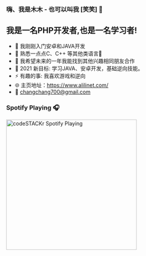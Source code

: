 
### 嗨、我是木木 - 也可以叫我 [笑笑] 👋

## 我是一名PHP开发者,也是一名学习者!

- 🔭 我刚刚入门安卓和JAVA开发
- 🌱 熟悉一点点C、C++ 等其他类语言🤣
- 👯 我希望未来的一年我能找到其他兴趣相同朋友合作
- 🥅 2021 新目标: 学习JAVA、安卓开发，基础逆向技能。
- ⚡ 有趣的事: 我喜欢游戏和逆向
- 🌐 主页地址：https://www.alilinet.com/
- 📧 changchang700@gmail.com

### Spotify Playing 🎧

[<img src="https://now-playing-codestackr.vercel.app/api/spotify-playing" alt="codeSTACKr Spotify Playing" width="350" />](https://open.spotify.com/artist/2QcZxAgcs2I1q7CtCkl6MI)

